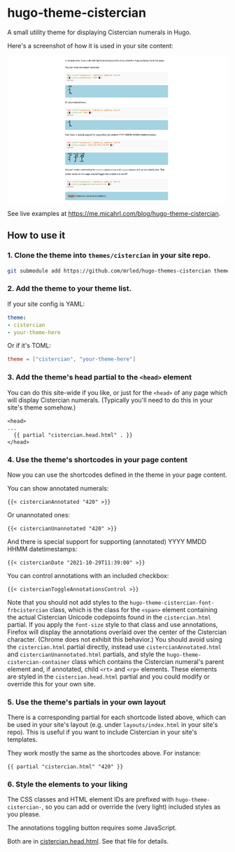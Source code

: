 # hugo-theme-cistercian

A small utility theme for displaying Cistercian numerals in Hugo.

Here's a screenshot of how it is used in your site content:

[![screenshot](/images/tn.png)](/images/screenshot.png)

See live examples at <https://me.micahrl.com/blog/hugo-theme-cistercian>.

## How to use it

### 1. Clone the theme into `themes/cistercian` in your site repo.

```sh
git submodule add https://github.com/mrled/hugo-themes-cistercian themes/cistercian
```

### 2. Add the theme to your theme list.

If your site config is YAML:

```yaml
theme:
- cistercian
- your-theme-here
```

Or if it's TOML:

```toml
theme = ["cistercian", "your-theme-here"]
```

### 3. Add the theme's head partial to the `<head>` element

You can do this site-wide if you like, or just for the `<head>` of any page which will display Cistercian numerals. (Typically you'll need to do this in your site's theme somehow.)

```go-html-template
<head>
...
  {{ partial "cistercian.head.html" . }}
</head>
```

### 4. Use the theme's shortcodes in your page content

Now you can use the shortcodes defined in the theme in your page content.

You can show annotated numerals:

```go-html-template
{{< cistercianAnnotated "420" >}}
```

Or unannotated ones:

```go-html-template
{{< cistercianUnannotated "420" >}}
```

And there is special support for supporting (annotated) YYYY MMDD HHMM datetimestamps:

```go-html-template
{{< cistercianDate "2021-10-29T11:39:00" >}}
```

You can control annotations with an included checkbox:

```go-html-template
{{< cistercianToggleAnnotationsControl >}}
```

Note that you should not add styles to the `hugo-theme-cistercian-font-frbcistercian` class, which is the class for the `<span>` element containing the actual Cistercian Unicode codepoints found in the `cistercian.html` partial. If you apply the `font-size` style to that class and use annotations, Firefox will display the annotations overlaid over the center of the Cistercian character. (Chrome does not exhibit this behavior.) You should avoid using the `cistercian.html` partial directly, instead use `cistercianAnnotated.html` and `cistercianUnannotated.html` partials, and style the `hugo-theme-cistercian-container` class which contains the Cistercian numeral's parent element and, if annotated, child `<rt>` and `<rp>` elements. These elements are styled in the `cistercian.head.html` partial and you could modify or override this for your own site.

### 5. Use the theme's partials in your own layout

There is a corresponding partial for each shortcode listed above, which can be used in your site's layout (e.g. under `layouts/index.html` in your site's repo). This is useful if you want to include Cistercian in your site's templates.

They work mostly the same as the shortcodes above. For instance:

```go-html-template
{{ partial "cistercian.html" "420" }}
```

### 6. Style the elements to your liking

The CSS classes and HTML element IDs are prefixed with `hugo-theme-cistercian-`, so you can add or override the (very light) included styles as you please.

The annotations toggling button requires some JavaScript.

Both are in [cistercian.head.html](layouts/partials/cistercian.head.html). See that file for details.
